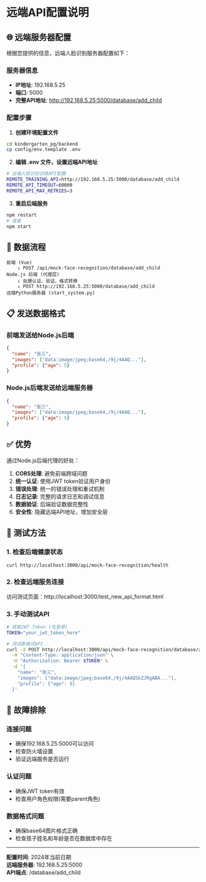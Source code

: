 # 远端API配置说明

## 🌐 远端服务器配置

根据您提供的信息，远端人脸识别服务器配置如下：

### 服务器信息
- **IP地址**: 192.168.5.25
- **端口**: 5000
- **完整API地址**: http://192.168.5.25:5000/database/add_child

### 配置步骤

1. **创建环境配置文件**
```bash
cd kindergarten_pg/backend
cp config/env.template .env
```

2. **编辑 .env 文件，设置远端API地址**
```bash
# 远端人脸识别训练API配置
REMOTE_TRAINING_API=http://192.168.5.25:5000/database/add_child
REMOTE_API_TIMEOUT=60000
REMOTE_API_MAX_RETRIES=3
```

3. **重启后端服务**
```bash
npm restart
# 或者
npm start
```

## 🔄 数据流程

```
前端 (Vue) 
    ↓ POST /api/mock-face-recognition/database/add_child
Node.js 后端 (代理层)
    ↓ 处理认证、验证、格式转换
    ↓ POST http://192.168.5.25:5000/database/add_child
远端Python服务器 (start_system.py)
```

## 📋 发送数据格式

### 前端发送给Node.js后端
```json
{
  "name": "张三",
  "images": ["data:image/jpeg;base64,/9j/4AAQ..."],
  "profile": {"age": 5}
}
```

### Node.js后端发送给远端服务器
```json
{
  "name": "张三", 
  "images": ["data:image/jpeg;base64,/9j/4AAQ..."],
  "profile": {"age": 5}
}
```

## ✅ 优势

通过Node.js后端代理的好处：

1. **CORS处理**: 避免前端跨域问题
2. **统一认证**: 使用JWT token验证用户身份
3. **错误处理**: 统一的错误处理和重试机制
4. **日志记录**: 完整的请求日志和调试信息
5. **数据验证**: 后端验证数据完整性
6. **安全性**: 隐藏远端API地址，增加安全层

## 🧪 测试方法

### 1. 检查后端健康状态
```bash
curl http://localhost:3000/api/mock-face-recognition/health
```

### 2. 检查远端服务连接
访问测试页面：http://localhost:3000/test_new_api_format.html

### 3. 手动测试API
```bash
# 获取JWT Token (先登录)
TOKEN="your_jwt_token_here"

# 测试新格式API
curl -X POST http://localhost:3000/api/mock-face-recognition/database/add_child \
  -H "Content-Type: application/json" \
  -H "Authorization: Bearer $TOKEN" \
  -d '{
    "name": "张三",
    "images": ["data:image/jpeg;base64,/9j/4AAQSkZJRgABA..."],
    "profile": {"age": 5}
  }'
```

## 🚨 故障排除

### 连接问题
- 确保192.168.5.25:5000可以访问
- 检查防火墙设置
- 验证远端服务是否运行

### 认证问题
- 确保JWT token有效
- 检查用户角色权限(需要parent角色)

### 数据格式问题
- 确保base64图片格式正确
- 检查孩子姓名和年龄是否在数据库中存在

---

**配置时间**: 2024年当前日期  
**远端服务器**: 192.168.5.25:5000  
**API端点**: /database/add_child 